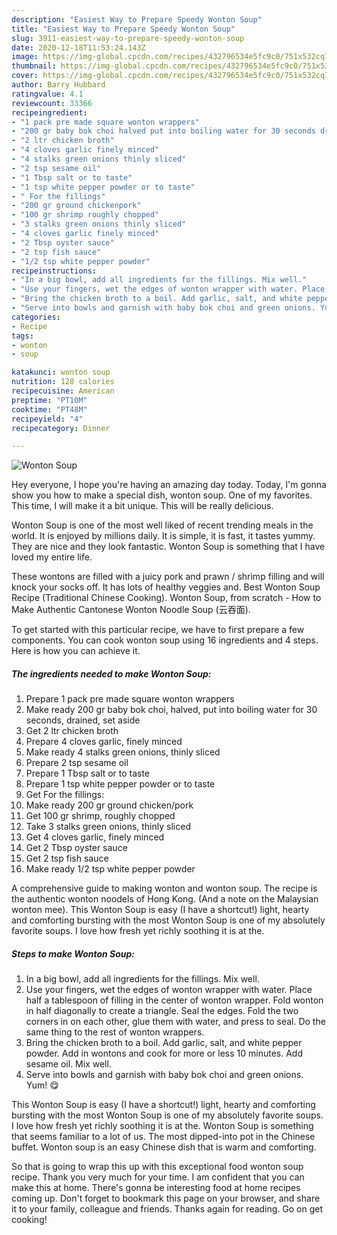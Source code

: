 ```yaml
---
description: "Easiest Way to Prepare Speedy Wonton Soup"
title: "Easiest Way to Prepare Speedy Wonton Soup"
slug: 3911-easiest-way-to-prepare-speedy-wonton-soup
date: 2020-12-18T11:53:24.143Z
image: https://img-global.cpcdn.com/recipes/432796534e5fc9c0/751x532cq70/wonton-soup-recipe-main-photo.jpg
thumbnail: https://img-global.cpcdn.com/recipes/432796534e5fc9c0/751x532cq70/wonton-soup-recipe-main-photo.jpg
cover: https://img-global.cpcdn.com/recipes/432796534e5fc9c0/751x532cq70/wonton-soup-recipe-main-photo.jpg
author: Barry Hubbard
ratingvalue: 4.1
reviewcount: 33366
recipeingredient:
- "1 pack pre made square wonton wrappers"
- "200 gr baby bok choi halved put into boiling water for 30 seconds drained set aside"
- "2 ltr chicken broth"
- "4 cloves garlic finely minced"
- "4 stalks green onions thinly sliced"
- "2 tsp sesame oil"
- "1 Tbsp salt or to taste"
- "1 tsp white pepper powder or to taste"
- " For the fillings"
- "200 gr ground chickenpork"
- "100 gr shrimp roughly chopped"
- "3 stalks green onions thinly sliced"
- "4 cloves garlic finely minced"
- "2 Tbsp oyster sauce"
- "2 tsp fish sauce"
- "1/2 tsp white pepper powder"
recipeinstructions:
- "In a big bowl, add all ingredients for the fillings. Mix well."
- "Use your fingers, wet the edges of wonton wrapper with water. Place half a tablespoon of filling in the center of wonton wrapper. Fold wonton in half diagonally to create a triangle. Seal the edges. Fold the two corners in on each other, glue them with water, and press to seal. Do the same thing to the rest of wonton wrappers."
- "Bring the chicken broth to a boil. Add garlic, salt, and white pepper powder. Add in wontons and cook for more or less 10 minutes. Add sesame oil. Mix well."
- "Serve into bowls and garnish with baby bok choi and green onions. Yum! 😋"
categories:
- Recipe
tags:
- wonton
- soup

katakunci: wonton soup 
nutrition: 128 calories
recipecuisine: American
preptime: "PT10M"
cooktime: "PT48M"
recipeyield: "4"
recipecategory: Dinner

---
```



![Wonton Soup](https://img-global.cpcdn.com/recipes/432796534e5fc9c0/751x532cq70/wonton-soup-recipe-main-photo.jpg)

Hey everyone, I hope you're having an amazing day today. Today, I'm gonna show you how to make a special dish, wonton soup. One of my favorites. This time, I will make it a bit unique. This will be really delicious.

Wonton Soup is one of the most well liked of recent trending meals in the world. It is enjoyed by millions daily. It is simple, it is fast, it tastes yummy. They are nice and they look fantastic. Wonton Soup is something that I have loved my entire life.

These wontons are filled with a juicy pork and prawn / shrimp filling and will knock your socks off. It has lots of healthy veggies and. Best Wonton Soup Recipe (Traditional Chinese Cooking). Wonton Soup, from scratch - How to Make Authentic Cantonese Wonton Noodle Soup (云吞面).


To get started with this particular recipe, we have to first prepare a few components. You can cook wonton soup using 16 ingredients and 4 steps. Here is how you can achieve it.

<!--inarticleads1-->

##### The ingredients needed to make Wonton Soup:

1. Prepare 1 pack pre made square wonton wrappers
1. Make ready 200 gr baby bok choi, halved, put into boiling water for 30 seconds, drained, set aside
1. Get 2 ltr chicken broth
1. Prepare 4 cloves garlic, finely minced
1. Make ready 4 stalks green onions, thinly sliced
1. Prepare 2 tsp sesame oil
1. Prepare 1 Tbsp salt or to taste
1. Prepare 1 tsp white pepper powder or to taste
1. Get  For the fillings:
1. Make ready 200 gr ground chicken/pork
1. Get 100 gr shrimp, roughly chopped
1. Take 3 stalks green onions, thinly sliced
1. Get 4 cloves garlic, finely minced
1. Get 2 Tbsp oyster sauce
1. Get 2 tsp fish sauce
1. Make ready 1/2 tsp white pepper powder


A comprehensive guide to making wonton and wonton soup. The recipe is the authentic wonton noodels of Hong Kong. (And a note on the Malaysian wonton mee). This Wonton Soup is easy (I have a shortcut!) light, hearty and comforting bursting with the most Wonton Soup is one of my absolutely favorite soups. I love how fresh yet richly soothing it is at the. 

<!--inarticleads2-->

##### Steps to make Wonton Soup:

1. In a big bowl, add all ingredients for the fillings. Mix well.
1. Use your fingers, wet the edges of wonton wrapper with water. Place half a tablespoon of filling in the center of wonton wrapper. Fold wonton in half diagonally to create a triangle. Seal the edges. Fold the two corners in on each other, glue them with water, and press to seal. Do the same thing to the rest of wonton wrappers.
1. Bring the chicken broth to a boil. Add garlic, salt, and white pepper powder. Add in wontons and cook for more or less 10 minutes. Add sesame oil. Mix well.
1. Serve into bowls and garnish with baby bok choi and green onions. Yum! 😋


This Wonton Soup is easy (I have a shortcut!) light, hearty and comforting bursting with the most Wonton Soup is one of my absolutely favorite soups. I love how fresh yet richly soothing it is at the. Wonton Soup is something that seems familiar to a lot of us. The most dipped-into pot in the Chinese buffet. Wonton soup is an easy Chinese dish that is warm and comforting. 

So that is going to wrap this up with this exceptional food wonton soup recipe. Thank you very much for your time. I am confident that you can make this at home. There's gonna be interesting food at home recipes coming up. Don't forget to bookmark this page on your browser, and share it to your family, colleague and friends. Thanks again for reading. Go on get cooking!
